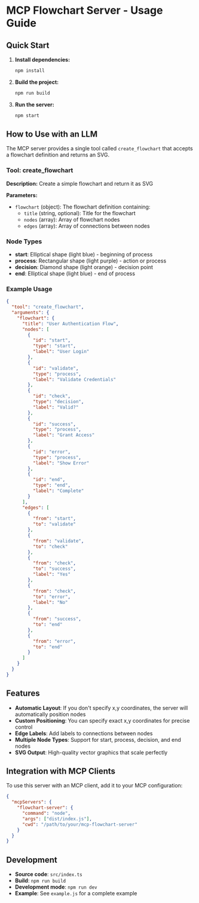 # MCP Flowchart Server - Usage Guide

## Quick Start

1. **Install dependencies:**
   ```bash
   npm install
   ```

2. **Build the project:**
   ```bash
   npm run build
   ```

3. **Run the server:**
   ```bash
   npm start
   ```

## How to Use with an LLM

The MCP server provides a single tool called `create_flowchart` that accepts a flowchart definition and returns an SVG.

### Tool: create_flowchart

**Description:** Create a simple flowchart and return it as SVG

**Parameters:**
- `flowchart` (object): The flowchart definition containing:
  - `title` (string, optional): Title for the flowchart
  - `nodes` (array): Array of flowchart nodes
  - `edges` (array): Array of connections between nodes

### Node Types

- **start**: Elliptical shape (light blue) - beginning of process
- **process**: Rectangular shape (light purple) - action or process
- **decision**: Diamond shape (light orange) - decision point
- **end**: Elliptical shape (light blue) - end of process

### Example Usage

```json
{
  "tool": "create_flowchart",
  "arguments": {
    "flowchart": {
      "title": "User Authentication Flow",
      "nodes": [
        {
          "id": "start",
          "type": "start",
          "label": "User Login"
        },
        {
          "id": "validate",
          "type": "process",
          "label": "Validate Credentials"
        },
        {
          "id": "check",
          "type": "decision",
          "label": "Valid?"
        },
        {
          "id": "success",
          "type": "process",
          "label": "Grant Access"
        },
        {
          "id": "error",
          "type": "process",
          "label": "Show Error"
        },
        {
          "id": "end",
          "type": "end",
          "label": "Complete"
        }
      ],
      "edges": [
        {
          "from": "start",
          "to": "validate"
        },
        {
          "from": "validate",
          "to": "check"
        },
        {
          "from": "check",
          "to": "success",
          "label": "Yes"
        },
        {
          "from": "check",
          "to": "error",
          "label": "No"
        },
        {
          "from": "success",
          "to": "end"
        },
        {
          "from": "error",
          "to": "end"
        }
      ]
    }
  }
}
```

## Features

- **Automatic Layout**: If you don't specify x,y coordinates, the server will automatically position nodes
- **Custom Positioning**: You can specify exact x,y coordinates for precise control
- **Edge Labels**: Add labels to connections between nodes
- **Multiple Node Types**: Support for start, process, decision, and end nodes
- **SVG Output**: High-quality vector graphics that scale perfectly

## Integration with MCP Clients

To use this server with an MCP client, add it to your MCP configuration:

```json
{
  "mcpServers": {
    "flowchart-server": {
      "command": "node",
      "args": ["dist/index.js"],
      "cwd": "/path/to/your/mcp-flowchart-server"
    }
  }
}
```

## Development

- **Source code**: `src/index.ts`
- **Build**: `npm run build`
- **Development mode**: `npm run dev`
- **Example**: See `example.js` for a complete example
